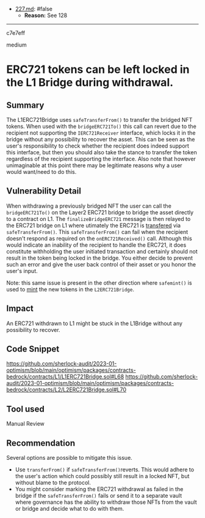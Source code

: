 
- [227.md](processed/false/227.md): #false
  - **Reason:** See 128

---

c7e7eff

medium

# ERC721 tokens can be left locked in the L1 Bridge during withdrawal.

## Summary
The L1ERC721Bridge uses `safeTransferFrom()` to transfer the bridged NFT tokens. When used with the `bridgeERC721To()` this call can revert due to the recipient not supporting the `IERC721Receiver` interface, which locks it in the bridge without any possibility to recover the asset.
This can be seen as the user's responsibility to check whether the recipient does indeed support this interface, but then you should also take the stance to transfer the token regardless of the recipient supporting the interface. 
Also note that however unimaginable at this point there may be legitimate reasons why a user would want/need to do this.

## Vulnerability Detail
When withdrawing a previously bridged NFT the user can call the `bridgeERC721To()` on the Layer2 ERC721 bridge to bridge the asset directly to a contract on L1.  The `finalizeBridgeERC721` message is then relayed to the ERC721 bridge on L1 where utimately the ERC721 is [transfered](https://github.com/sherlock-audit/2023-01-optimism/blob/main/optimism/packages/contracts-bedrock/contracts/L1/L1ERC721Bridge.sol#L68) via `safeTransferFrom()`. This `safeTransferFrom()` can fail when the recipient doesn't respond as required on the `onERC721Received()` call. Although this would indicate an inability of the recipient to handle the ERC721, it does constitute withholding the user initiated transaction and certainly should not result in the token being locked in the bridge. 
You either decide to prevent such an error and give the user back control of their asset or you honor the user's input.

Note: this same issue is present in the other direction where `safemint()` is used to [mint](https://github.com/sherlock-audit/2023-01-optimism/blob/main/optimism/packages/contracts-bedrock/contracts/L2/L2ERC721Bridge.sol#L70) the new tokens in the `L2ERC721Bridge`.

## Impact
An ERC721 withdrawn to L1 might be stuck in the L1Bridge without any possibility to recover.

## Code Snippet
https://github.com/sherlock-audit/2023-01-optimism/blob/main/optimism/packages/contracts-bedrock/contracts/L1/L1ERC721Bridge.sol#L68
https://github.com/sherlock-audit/2023-01-optimism/blob/main/optimism/packages/contracts-bedrock/contracts/L2/L2ERC721Bridge.sol#L70

## Tool used

Manual Review

## Recommendation
Several options are possible to mitigate this issue.
- Use `transferFrom()` if `safeTransferFrom()`reverts. This would adhere to the user's action which could possibly still result in a locked NFT, but without blame to the protocol.
- You might consider marking the ERC721 withdrawal as failed in the bridge if the `safeTransferFrom()` fails or send it to a separate vault where governance has the ability to withdraw those NFTs from the vault or bridge and decide what to do with them.
